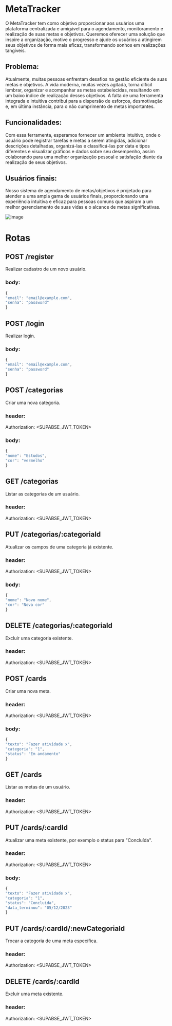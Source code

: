 # MetaTracker

O MetaTracker tem como objetivo proporcionar aos usuários uma plataforma centralizada e amigável para o agendamento, monitoramento e realização de suas metas e objetivos. Queremos oferecer uma solução que inspire a organização, motive o progresso e ajude os usuários a atingirem seus objetivos de forma mais eficaz, transformando sonhos em realizações tangíveis.

## Problema:
Atualmente, muitas pessoas enfrentam desafios na gestão eficiente de suas metas e objetivos. A vida moderna, muitas vezes agitada, torna difícil lembrar, organizar e acompanhar as metas estabelecidas, resultando em um baixo índice de realização desses objetivos. A falta de uma ferramenta integrada e intuitiva contribui para a dispersão de esforços, desmotivação e, em última instância, para o não cumprimento de metas importantes.

## Funcionalidades:
Com essa ferramenta, esperamos fornecer um ambiente intuitivo, onde o usuário pode registrar tarefas e metas a serem atingidas, adicionar descrições detalhadas, organizá-las e classificá-las por data e tipos diferentes e visualizar gráficos e dados sobre seu desempenho, assim colaborando para uma melhor organização pessoal e satisfação diante da realização de seus objetivos.

## Usuários finais:
Nosso sistema de agendamento de metas/objetivos é projetado para atender a uma ampla gama de usuários finais, proporcionando uma experiência intuitiva e eficaz para pessoas comuns que aspiram a um melhor gerenciamento de suas vidas e o alcance de metas significativas.

![image](https://github.com/JvRosa/MetaTracker/assets/110125524/58855daf-b799-4a86-9aa6-6db38f2e7260)

# Rotas
## POST /register 
Realizar cadastro de um novo usuário.
### body: 
```ts
{
"email": "email@example.com",
"senha": "password"
}
```
## POST /login
Realizar login.
### body: 
```ts
{
"email": "email@example.com",
"senha": "password"
}
```
## POST /categorias
Criar uma nova categoria.
### header:
Authorization: <SUPABSE_JWT_TOKEN>
### body: 
```ts
{
"nome": "Estudos",
"cor": "vermelho"
}
```
## GET /categorias
Listar as categorias de um usuário.
### header:
Authorization: <SUPABSE_JWT_TOKEN>

## PUT /categorias/:categoriaId
Atualizar os campos de uma categoria já existente.
### header:
Authorization: <SUPABSE_JWT_TOKEN>
### body: 
```ts
{
"nome": "Novo nome",
"cor": "Nova cor"
}
```
## DELETE /categorias/:categoriaId
Excluir uma categoria existente.
### header:
Authorization: <SUPABSE_JWT_TOKEN>

## POST /cards
Criar uma nova meta.
### header:
Authorization: <SUPABSE_JWT_TOKEN>
### body: 
```ts
{
"texto": "Fazer atividade x",
"categoria": "1",
"status": "Em andamento"
}
```
## GET /cards
Listar as metas de um usuário.
### header:
Authorization: <SUPABSE_JWT_TOKEN>

## PUT /cards/:cardId
Atualizar uma meta existente, por exemplo o status para "Concluída".
### header:
Authorization: <SUPABSE_JWT_TOKEN>
### body: 
```ts
{
"texto": "Fazer atividade x",
"categoria": "1",
"status": "Concluída",
"data_terminou": "05/12/2023"
}
```
## PUT /cards/:cardId/:newCategoriaId
Trocar a categoria de uma meta específica.
### header:
Authorization: <SUPABSE_JWT_TOKEN>
  
## DELETE /cards/:cardId
Excluir uma meta existente.
### header:
Authorization: <SUPABSE_JWT_TOKEN>



